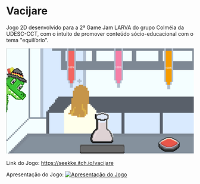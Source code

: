 # Vacijare
Jogo 2D desenvolvido para a 2ª Game Jam LARVA do grupo Colméia da UDESC-CCT, com o intuito de promover conteúdo sócio-educacional com o tema "equilíbrio".

![Imagem do Jogo](https://github.com/vladilima/Vacijare/blob/main/Screenshot%202023-06-19%20at%2000-11-38%20WhatsApp.png?raw=true)

Link do Jogo: https://seekke.itch.io/vacijare

Apresentação do Jogo:
[![Apresentação do Jogo](https://img.youtube.com/vi/f2LCVm4mmFw/0.jpg)](https://www.youtube.com/watch?v=f2LCVm4mmFw)

